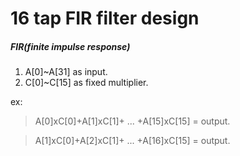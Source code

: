# 16 tap FIR filter design

##### FIR(finite impulse response)

1. A[0]~A[31] as input.
2. C[0]~C[15] as fixed multiplier.

ex:
 >A[0]xC[0]+A[1]xC[1]+ ... +A[15]xC[15] = output.
 
 >A[1]xC[0]+A[2]xC[1]+ ... +A[16]xC[15] = output.
